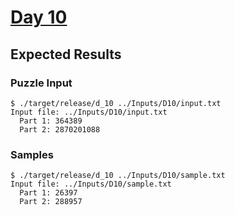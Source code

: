 # [Day 10](https://adventofcode.com/2021/day/10)

## Expected Results

### Puzzle Input

```console
$ ./target/release/d_10 ../Inputs/D10/input.txt
Input file: ../Inputs/D10/input.txt
  Part 1: 364389
  Part 2: 2870201088
```

### Samples

```console
$ ./target/release/d_10 ../Inputs/D10/sample.txt
Input file: ../Inputs/D10/sample.txt
  Part 1: 26397
  Part 2: 288957
```
